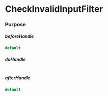 # CheckInvalidInputFilter

### Purpose



##### beforeHandle

```java
default
```

##### doHandle

```java

```

##### afterHandle

```java
default
```



